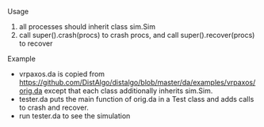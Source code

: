 Usage
1. all processes should inherit class sim.Sim
2. call super().crash(procs) to crash procs, and
   call super().recover(procs) to recover

Example 
* vrpaxos.da is copied from https://github.com/DistAlgo/distalgo/blob/master/da/examples/vrpaxos/orig.da except that each class additionally inherits sim.Sim.
* tester.da puts the main function of orig.da in a Test class and adds calls to crash and recover.
* run tester.da to see the simulation
